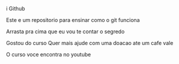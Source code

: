 i
Github

Este e um repositorio para ensinar como o git funciona

Arrasta pra cima que eu vou te contar o segredo

Gostou do curso Quer mais ajude com uma doacao ate um cafe vale

O curso voce encontra no youtube




